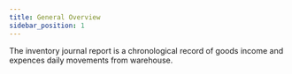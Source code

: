 ```yaml
---
title: General Overview
sidebar_position: 1
---
```


The inventory journal report is a chronological record of goods income and expences daily movements from warehouse.







